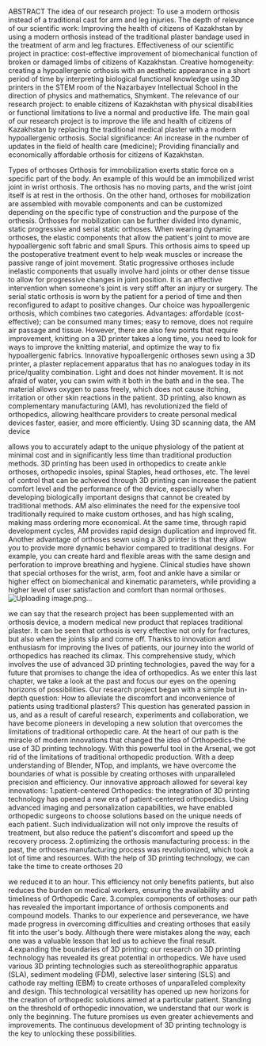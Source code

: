 ABSTRACT
The idea of our research project: To use a modern orthosis instead of a traditional cast for arm and leg injuries.
The depth of relevance of our scientific work: Improving the health of citizens of Kazakhstan by using a modern orthosis instead of the traditional plaster bandage used in the treatment of arm and leg fractures. Effectiveness of our scientific project in practice: cost-effective improvement of biomechanical function of broken or damaged limbs of citizens of Kazakhstan.
Creative homogeneity: creating a hypoallergenic orthosis with an aesthetic appearance in a short period of time by interpreting biological functional knowledge using 3D printers in the STEM room of the Nazarbayev Intellectual School in the direction of physics and mathematics, Shymkent.
The relevance of our research project: to enable citizens of Kazakhstan with physical disabilities or functional limitations to live a normal and productive life. The main goal of our research project is to improve the life and health of citizens of Kazakhstan by replacing the traditional medical plaster with a modern hypoallergenic orthosis.
Social significance: An increase in the number of updates in the field of health care (medicine); Providing financially and economically affordable orthosis for citizens of Kazakhstan.
 
Types of orthoses
Orthosis for immobilization exerts static force on a specific part of the body. An example of this would be an immobilized wrist joint in wrist orthosis. The orthosis has no moving parts, and the wrist joint itself is at rest in the orthosis. On the other hand, orthoses for mobilization are assembled with movable components and can be customized depending on the specific type of construction and the purpose of the orthesis. Orthoses for mobilization can be further divided into dynamic, static progressive and serial static orthoses. When wearing dynamic orthoses, the elastic components that allow the patient's joint to move are hypoallergenic soft fabric and small Spurs. This orthosis aims to speed up the postoperative treatment event to help weak muscles or increase the passive range of joint movement. Static progressive orthoses include inelastic components that usually involve hard joints or other dense tissue to allow for progressive changes in joint position. It is an effective intervention when someone's joint is very stiff after an injury or surgery.
The serial static orthosis is worn by the patient for a period of time and then reconfigured to adapt to positive changes.
Our choice was hypoallergenic orthosis, which combines two categories. Advantages: affordable (cost-effective); can be consumed many times; easy to remove, does not require air passage and tissue. However, there are also few points that require improvement, knitting on a 3D printer takes a long time, you need to look for ways to improve the knitting material, and optimize the way to fix hypoallergenic fabrics.
Innovative hypoallergenic orthoses sewn using a 3D printer, a plaster replacement apparatus that has no analogues today in its price/quality combination. Light and does not hinder movement. It is not afraid of water, you can swim with it both in the bath and in the sea. The material allows oxygen to pass freely, which does not cause itching, irritation or other skin reactions in the patient.
3D printing, also known as complementary manufacturing (AM), has revolutionized the field of orthopedics, allowing healthcare providers to create personal medical devices faster, easier, and more efficiently.  Using 3D scanning data, the AM device
 
allows you to accurately adapt to the unique physiology of the patient at minimal cost and in significantly less time than traditional production methods. 3D printing has been used in orthopedics to create ankle orthoses, orthopedic insoles, spinal Staples, head orthoses, etc.
The level of control that can be achieved through 3D printing can increase the patient comfort level and the performance of the device, especially when developing biologically important designs that cannot be created by traditional methods. AM also eliminates the need for the expensive tool traditionally required to make custom orthoses, and has high scaling, making mass ordering more economical. At the same time, through rapid development cycles, AM provides rapid design duplication and improved fit.
Another advantage of orthoses sewn using a 3D printer is that they allow you to provide more dynamic behavior compared to traditional designs. For example, you can create hard and flexible areas with the same design and perforation to improve breathing and hygiene.
Clinical studies have shown that special orthoses for the wrist, arm, foot and ankle have a similar or higher effect on biomechanical and kinematic parameters, while providing a higher level of user satisfaction and comfort than normal orthoses.![Uploading image.png…]()

we can say that the research project has been supplemented with an orthosis device, a modern medical new product that replaces traditional plaster. It can be seen that orthosis is very effective not only for fractures, but also when the joints slip and come off.
Thanks to innovation and enthusiasm for improving the lives of patients, our journey into the world of orthopedics has reached its climax. This comprehensive study, which involves the use of advanced 3D printing technologies, paved the way for a future that promises to change the idea of orthopedics. As we enter this last chapter, we take a look at the past and focus our eyes on the opening horizons of possibilities.
Our research project began with a simple but in-depth question: How to alleviate the discomfort and inconvenience of patients using traditional plasters? This question has generated passion in us, and as a result of careful research, experiments and collaboration, we have become pioneers in developing a new solution that overcomes the limitations of traditional orthopedic care.
At the heart of our path is the miracle of modern innovations that changed the idea of Orthopedics-the use of 3D printing technology. With this powerful tool in the Arsenal, we got rid of the limitations of traditional orthopedic production. With a deep understanding of Blender, NTop, and implants, we have overcome the boundaries of what is possible by creating orthoses with unparalleled precision and efficiency.
Our innovative approach allowed for several key innovations:
1.patient-centered Orthopedics: the integration of 3D printing technology has opened a new era of patient-centered orthopedics. Using advanced imaging and personalization capabilities, we have enabled orthopedic surgeons to choose solutions based on the unique needs of each patient. Such individualization will not only improve the results of treatment, but also reduce the patient's discomfort and speed up the recovery process.
2.optimizing the orthosis manufacturing process: in the past, the orthoses manufacturing process was revolutionized, which took a lot of time and resources. With the help of 3D printing technology, we can take the time to create orthoses 20
 
we reduced it to an hour. This efficiency not only benefits patients, but also reduces the burden on medical workers, ensuring the availability and timeliness of Orthopedic Care.
3.complex components of orthoses: our path has revealed the important importance of orthosis components and compound models. Thanks to our experience and perseverance, we have made progress in overcoming difficulties and creating orthoses that easily fit into the user's body. Although there were mistakes along the way, each one was a valuable lesson that led us to achieve the final result.
4.expanding the boundaries of 3D printing: our research on 3D printing technology has revealed its great potential in orthopedics. We have used various 3D printing technologies such as stereolithographic apparatus (SLA), sediment modeling (FDM), selective laser sintering (SLS) and cathode ray melting (EBM) to create orthoses of unparalleled complexity and design. This technological versatility has opened up new horizons for the creation of orthopedic solutions aimed at a particular patient.
Standing on the threshold of orthopedic innovation, we understand that our work is only the beginning. The future promises us even greater achievements and improvements. The continuous development of 3D printing technology is the key to unlocking these possibilities.
